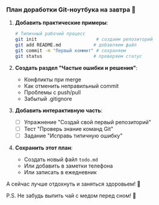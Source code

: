### План доработки Git-ноутбука на завтра 📝

1. **Добавить практические примеры**:
   ```bash
   # Типичный рабочий процесс
   git init                      # создаем репозиторий
   git add README.md            # добавляем файл
   git commit -m "Первый коммит" # сохраняем
   git status                   # проверяем статус
   ```

2. **Создать раздел "Частые ошибки и решения"**:
   - Конфликты при merge
   - Как отменить неправильный commit
   - Проблемы с push/pull
   - Забытый .gitignore

3. **Добавить интерактивную часть**:
   - [ ] Упражнение "Создай свой первый репозиторий"
   - [ ] Тест "Проверь знание команд Git"
   - [ ] Задание "Исправь типичную ошибку"

4. **Сохранить этот план**:
   - Создать новый файл `todo.md`
   - Или добавить в заметки телефона
   - Или записать в ежедневник

А сейчас лучше отдохнуть и заняться здоровьем! 🌟

P.S. Не забудь выпить чай с медом перед сном! 🍯
